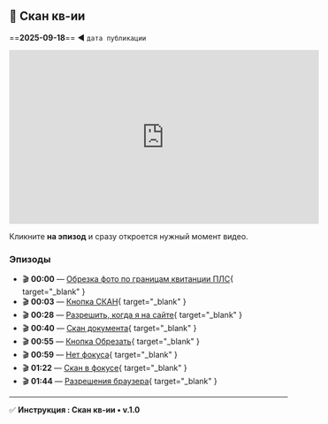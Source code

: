 ## 📸 Скан кв-ии
==**2025-09-18**== ◄ `дата публикации`
<iframe width="560" height="315" src="https://www.youtube.com/embed/wnBVOTwFgDk" frameborder="0" allowfullscreen></iframe>

Кликните **на эпизод** и сразу откроется нужный момент видео.

### Эпизоды

- 🎬 **00:00** — [Обрезка фото по границам квитанции ПЛС](https://www.youtube.com/shorts/wnBVOTwFgDk?t=0){ target="_blank" }
- 🎬 **00:03** — [Кнопка СКАН](https://www.youtube.com/shorts/wnBVOTwFgDk4?t=3){ target="_blank" }
- 🎬 **00:28** — [Разрешить, когда я на сайте](https://www.youtube.com/shorts/wnBVOTwFgDk4?t=28){ target="_blank" }
- 🎬 **00:40** — [Скан документа](https://www.youtube.com/shorts/wnBVOTwFgDk4?t=40){ target="_blank" }
- 🎬 **00:55** — [Кнопка Обрезать](https://www.youtube.com/shorts/wnBVOTwFgDk4?t=55){ target="_blank" }
- 🎬 **00:59** — [Нет фокуса](https://www.youtube.com/shorts/wnBVOTwFgDk4?t=59){ target="_blank" }
- 🎬 **01:22** — [Скан в фокусе](https://www.youtube.com/shorts/wnBVOTwFgDk4?t=82){ target="_blank" }
- 🎬 **01:44** — [Разрешения браузера](https://www.youtube.com/shorts/wnBVOTwFgDk4?t=104){ target="_blank" }

---

✅ **Инструкция : Скан кв-ии • v.1.0**
